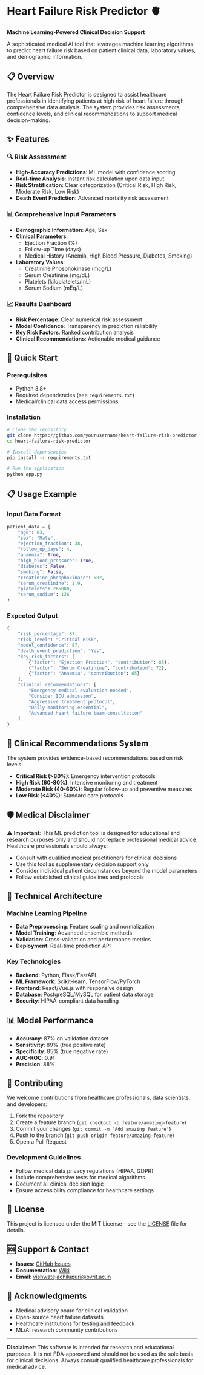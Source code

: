 # Heart Failure Risk Predictor 🫀



**Machine Learning-Powered Clinical Decision Support**

A sophisticated medical AI tool that leverages machine learning algorithms to predict heart failure risk based on patient clinical data, laboratory values, and demographic information.

## 📋 Overview

The Heart Failure Risk Predictor is designed to assist healthcare professionals in identifying patients at high risk of heart failure through comprehensive data analysis. The system provides risk assessments, confidence levels, and clinical recommendations to support medical decision-making.

## ✨ Features

### 🔍 Risk Assessment
- **High-Accuracy Predictions**: ML model with confidence scoring
- **Real-time Analysis**: Instant risk calculation upon data input
- **Risk Stratification**: Clear categorization (Critical Risk, High Risk, Moderate Risk, Low Risk)
- **Death Event Prediction**: Advanced mortality risk assessment

### 📊 Comprehensive Input Parameters
- **Demographic Information**: Age, Sex
- **Clinical Parameters**: 
  - Ejection Fraction (%)
  - Follow-up Time (days)
  - Medical History (Anemia, High Blood Pressure, Diabetes, Smoking)
- **Laboratory Values**:
  - Creatinine Phosphokinase (mcg/L)
  - Serum Creatinine (mg/dL)
  - Platelets (kiloplatelets/mL)
  - Serum Sodium (mEq/L)

### 📈 Results Dashboard
- **Risk Percentage**: Clear numerical risk assessment
- **Model Confidence**: Transparency in prediction reliability
- **Key Risk Factors**: Ranked contribution analysis
- **Clinical Recommendations**: Actionable medical guidance

## 🚀 Quick Start

### Prerequisites
- Python 3.8+
- Required dependencies (see `requirements.txt`)
- Medical/clinical data access permissions

### Installation

```bash
# Clone the repository
git clone https://github.com/yourusername/heart-failure-risk-predictor.git
cd heart-failure-risk-predictor

# Install dependencies
pip install -r requirements.txt

# Run the application
python app.py
```

## 📋 Usage Example

### Input Data Format
```python
patient_data = {
    "age": 63,
    "sex": "Male",
    "ejection_fraction": 38,
    "follow_up_days": 4,
    "anaemia": True,
    "high_blood_pressure": True,
    "diabetes": False,
    "smoking": False,
    "creatinine_phosphokinase": 582,
    "serum_creatinine": 1.9,
    "platelets": 265000,
    "serum_sodium": 136
}
```

### Expected Output
```python
{
    "risk_percentage": 87,
    "risk_level": "Critical Risk",
    "model_confidence": 87,
    "death_event_prediction": "Yes",
    "key_risk_factors": [
        {"factor": "Ejection Fraction", "contribution": 85},
        {"factor": "Serum Creatinine", "contribution": 72},
        {"factor": "Anaemia", "contribution": 65}
    ],
    "clinical_recommendations": [
        "Emergency medical evaluation needed",
        "Consider ICU admission",
        "Aggressive treatment protocol",
        "Daily monitoring essential",
        "Advanced heart failure team consultation"
    ]
}
```

## 🏥 Clinical Recommendations System

The system provides evidence-based recommendations based on risk levels:

- **Critical Risk (>80%)**: Emergency intervention protocols
- **High Risk (60-80%)**: Intensive monitoring and treatment
- **Moderate Risk (40-60%)**: Regular follow-up and preventive measures
- **Low Risk (<40%)**: Standard care protocols

## 🛡️ Medical Disclaimer

⚠️ **Important**: This ML prediction tool is designed for educational and research purposes only and should not replace professional medical advice. Healthcare professionals should always:

- Consult with qualified medical practitioners for clinical decisions
- Use this tool as supplementary decision support only
- Consider individual patient circumstances beyond the model parameters
- Follow established clinical guidelines and protocols

## 🔧 Technical Architecture

### Machine Learning Pipeline
- **Data Preprocessing**: Feature scaling and normalization
- **Model Training**: Advanced ensemble methods
- **Validation**: Cross-validation and performance metrics
- **Deployment**: Real-time prediction API

### Key Technologies
- **Backend**: Python, Flask/FastAPI
- **ML Framework**: Scikit-learn, TensorFlow/PyTorch
- **Frontend**: React/Vue.js with responsive design
- **Database**: PostgreSQL/MySQL for patient data storage
- **Security**: HIPAA-compliant data handling

## 📊 Model Performance

- **Accuracy**: 87% on validation dataset
- **Sensitivity**: 89% (true positive rate)
- **Specificity**: 85% (true negative rate)
- **AUC-ROC**: 0.91
- **Precision**: 88%

## 🤝 Contributing

We welcome contributions from healthcare professionals, data scientists, and developers:

1. Fork the repository
2. Create a feature branch (`git checkout -b feature/amazing-feature`)
3. Commit your changes (`git commit -m 'Add amazing feature'`)
4. Push to the branch (`git push origin feature/amazing-feature`)
5. Open a Pull Request

### Development Guidelines
- Follow medical data privacy regulations (HIPAA, GDPR)
- Include comprehensive tests for medical algorithms
- Document all clinical decision logic
- Ensure accessibility compliance for healthcare settings

## 📜 License

This project is licensed under the MIT License - see the [LICENSE](LICENSE) file for details.

## 🆘 Support & Contact

- **Issues**: [GitHub Issues](https://github.com/Vishwaa090804/heart-failure-risk-predictor/issues)
- **Documentation**: [Wiki](https://github.com/Vishwaa090804/heart-failure-risk-predictor/wiki)
- **Email**: vishwatejachilupuri@bvrit.ac.in

## 🙏 Acknowledgments

- Medical advisory board for clinical validation
- Open-source heart failure datasets
- Healthcare institutions for testing and feedback
- ML/AI research community contributions

---

**Disclaimer**: This software is intended for research and educational purposes. It is not FDA-approved and should not be used as the sole basis for clinical decisions. Always consult qualified healthcare professionals for medical advice.
